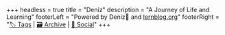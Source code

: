 +++
headless = true
title = "Deniz"
description = "A Journey of Life and Learning"
footerLeft = "Powered by Deniz💛 and [lernblog.org](https://www.lernblog.org)"
footerRight = "[🏷️ Tags](/tags/) | [🗃️ Archive](/posts/) | [📣 Social](https://www.lernblog.org)"
+++

